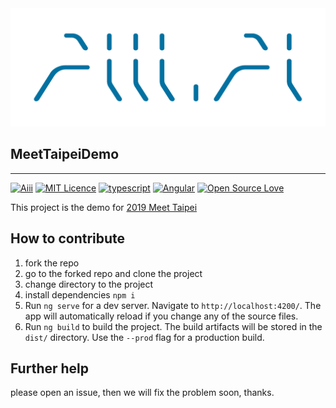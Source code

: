 
<img src="./Aiii_logo.png"/>

## MeetTaipeiDemo

-----

[![Aiii](https://img.shields.io/badge/meet%20taipei-aiii-blue)](https://meettaipei.tw/exhibition.php) [![MIT Licence](https://img.shields.io/badge/License-MIT-blue)](https://opensource.org/licenses/mit-license.php) [![typescript](https://img.shields.io/badge/typescript-3.5.3-blue)](https://img.shields.io/badge/typescript-3.5.3-blue) [![Angular](https://img.shields.io/badge/angular-8.2.13-red)](https://angular.io/) [![Open Source Love](https://badges.frapsoft.com/os/v1/open-source.svg?v=103)](https://github.com/ellerbrock/open-source-badges/)

This project is the demo for [2019 Meet Taipei](https://meettaipei.tw/)

## How to contribute
1. fork the repo
2. go to the forked repo and clone the project
3. change directory to the project
4. install dependencies `npm i`
5. Run `ng serve` for a dev server. Navigate to `http://localhost:4200/`. The app will automatically reload if you change any of the source files.
6. Run `ng build` to build the project. The build artifacts will be stored in the `dist/` directory. Use the `--prod` flag for a production build.

## Further help

please open an issue, then we will fix the problem soon, thanks.